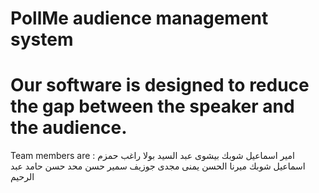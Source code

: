 # PollMe audience management system 


# Our software is designed to reduce the gap between the speaker and the audience.


Team members are : 
امير اسماعيل شوبك
بيشوى عبد السيد 
بولا راغب
حمزم اسماعيل شوبك
ميرنا الحسن 
يمنى مجدى
جوزيف سمير 
حسن محد حسن
حامد عبد الرحيم


